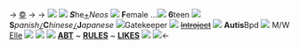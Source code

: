 -> [©](https://twitter.com/TanyaF2022?ref_src=twsrc%5Egoogle%7Ctwcamp%5Eserp%7Ctwgr%5Eauthor) ->
-> ![](https://media.discordapp.net/attachments/1012559729106624564/1038792562779107340/Untitled38_20221106133011.png)
![](https://terror.crd.co/assets/images/gallery22/cdf5cfd7.png?v=98df89bb) ***S***he[+](https://rentry.co/freyanouns)_Neos_ ![](https://f2.toyhou.se/file/f2-toyhou-se/images/22494384_g0fuyj0PaJnLxQk.png?1623251728) **F**emale ...![](https://terror.crd.co/assets/images/gallery22/acd524e5.gif?v=98df89bb) **6**teen ![](https://terror.crd.co/assets/images/gallery22/0f956657.png?v=98df89bb)
 **S**_panish_[`/`]()**C**_hinese_[`/`]()**J**_apanese_ ![](https://terror.crd.co/assets/images/gallery22/20def72a.png?v=98df89bb)Gatekeeper
![](https://terror.crd.co/assets/images/gallery10/1b7f4467.gif?v=98df89bb) [~~Introject~~](https://genshin.hoyoverse.com/m/zh-tw/character/liyue?char=16) ![](https://terror.crd.co/assets/images/gallery15/3beb52c4_original.png?v=98df89bb) **Autis**Bpd ![](https://terror.crd.co/assets/images/gallery06/be26a265_original.gif?v=98df89bb) M/W [Elle](https://rentry.co/ellez) ![](https://terror.crd.co/assets/images/gallery22/7db2ec1a.png?v=98df89bb)
![](https://terror.crd.co/assets/images/gallery05/ecf7cdab.png?v=98df89bb)
![](https://terror.crd.co/assets/images/gallery10/a8e8defe.gif?v=98df89bb) **[ABT](https://rentry.co/freyabout)** ~ **[RULES](https://rentry.co/freyarules)** ~ **[LIKES](https://rentry.co/freyalikes)** ![](https://terror.crd.co/assets/images/gallery10/081911e2_original.gif?v=98df89bb)
![](https://media.discordapp.net/attachments/1012559729106624564/1038802530337038417/rsz_8c310f43.png)<-